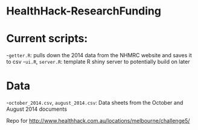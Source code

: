 HealthHack-ResearchFunding
==========================

# Current scripts:
 
 -`getter.R`: pulls down the 2014 data from the NHMRC website and saves it to csv
 -`ui.R`, `server.R`: template R shiny server to potentially build on later

# Data
 -`october_2014.csv`, `august_2014.csv`: Data sheets from the October and August 2014 documents

Repo for http://www.healthhack.com.au/locations/melbourne/challenge5/
